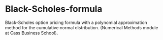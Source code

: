 # Black-Scholes-formula
Black-Scholes option pricing formula with a polynomial approximation method for the cumulative normal distribution.
(Numerical Methods module at Cass Business School).
